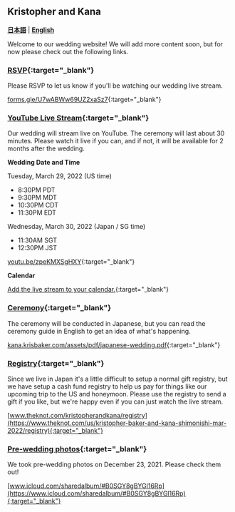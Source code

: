 ## Kristopher and Kana 

**[日本語](index.ja.html)** | **[English](index.html)**

Welcome to our wedding website! We will add more content soon, but for now please check out the following links.

### [RSVP](https://forms.gle/U7wABWw69UZ2xaSz7){:target="_blank"}

Please RSVP to let us know if you'll be watching our wedding live stream.

[forms.gle/U7wABWw69UZ2xaSz7](https://forms.gle/U7wABWw69UZ2xaSz7){:target="_blank"}

### [YouTube Live Stream](https://youtu.be/zpeKMXSgHXY){:target="_blank"}

Our wedding will stream live on YouTube.  The ceremony will last about 30 minutes. Please watch it live if you can, and if not, it will be available for 2 months after the wedding.

**Wedding Date and Time**

Tuesday, March 29, 2022 (US time)
- 8:30PM PDT
- 9:30PM MDT
- 10:30PM CDT
- 11:30PM EDT

Wednesday, March 30, 2022 (Japan / SG time)
- 11:30AM SGT
- 12:30PM JST

[youtu.be/zpeKMXSgHXY](https://youtu.be/zpeKMXSgHXY){:target="_blank"}

**Calendar**

[Add the live stream to your calendar.](https://calendar.google.com/event?action=TEMPLATE&tmeid=MTBpanRvdHU1b2RwODNvajYwdmNmcHQzdXUgMGtodG90MXJyb2M3aGw2Z2tqbzJham9rZG9AZw&tmsrc=0khtot1rroc7hl6gkjo2ajokdo%40group.calendar.google.com){:target="_blank"}

### [Ceremony](https://kana.krisbaker.com/assets/pdf/japanese-wedding.pdf){:target="_blank"}

The ceremony will be conducted in Japanese, but you can read the ceremony guide in English to get an idea of what's happening.

[kana.krisbaker.com/assets/pdf/japanese-wedding.pdf](https://kana.krisbaker.com/assets/pdf/japanese-wedding.pdf){:target="_blank"}

### [Registry](https://www.theknot.com/kristopherandkana/registry){:target="_blank"}

Since we live in Japan it's a little difficult to setup a normal gift registry, but we have setup a cash fund registry to help us pay for things like our upcoming trip to the US and honeymoon. Please use the registry to send a gift if you like, but we're happy even if you can just watch the live stream.

[www.theknot.com/kristopherandkana/registry](https://www.theknot.com/us/kristopher-baker-and-kana-shimonishi-mar-2022/registry){:target="_blank"}

### [Pre-wedding photos](https://www.icloud.com/sharedalbum/#B0SGY8gBYGl16Rp){:target="_blank"}

We took pre-wedding photos on December 23, 2021. Please check them out!

[www.icloud.com/sharedalbum/#B0SGY8gBYGl16Rp](https://www.icloud.com/sharedalbum/#B0SGY8gBYGl16Rp){:target="_blank"}
